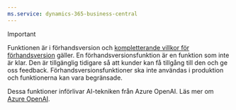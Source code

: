 ```yaml
---
ms.service: dynamics-365-business-central
---
```

> [!IMPORTANT]
> Funktionen är i förhandsversion och [kompletterande villkor för förhandsversion](https://dynamics.microsoft.com/legaldocs/supp-dynamics365-preview/) gäller. En förhandsversionsfunktion är en funktion som inte är klar. Den är tillgänglig tidigare så att kunder kan få tillgång till den och ge oss feedback. Förhandsversionsfunktioner ska inte användas i produktion och funktionerna kan vara begränsade.
>
> Dessa funktioner införlivar AI-tekniken från Azure OpenAI. Läs mer om [Azure OpenAI](/legal/cognitive-services/openai/transparency-note).
